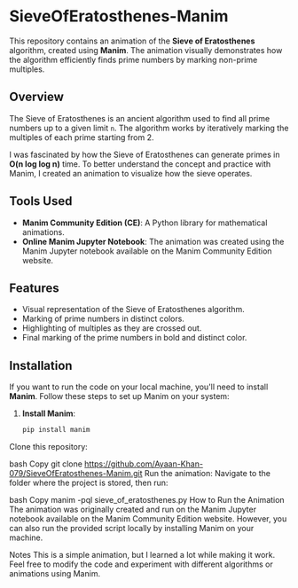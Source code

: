 # SieveOfEratosthenes-Manim

This repository contains an animation of the **Sieve of Eratosthenes** algorithm, created using **Manim**. The animation visually demonstrates how the algorithm efficiently finds prime numbers by marking non-prime multiples.

## Overview

The Sieve of Eratosthenes is an ancient algorithm used to find all prime numbers up to a given limit `n`. The algorithm works by iteratively marking the multiples of each prime starting from 2. 

I was fascinated by how the Sieve of Eratosthenes can generate primes in **O(n log log n)** time. To better understand the concept and practice with Manim, I created an animation to visualize how the sieve operates.

## Tools Used

- **Manim Community Edition (CE)**: A Python library for mathematical animations.
- **Online Manim Jupyter Notebook**: The animation was created using the Manim Jupyter notebook available on the Manim Community Edition website.

## Features

- Visual representation of the Sieve of Eratosthenes algorithm.
- Marking of prime numbers in distinct colors.
- Highlighting of multiples as they are crossed out.
- Final marking of the prime numbers in bold and distinct color.

## Installation

If you want to run the code on your local machine, you'll need to install **Manim**. Follow these steps to set up Manim on your system:

1. **Install Manim**:
   ```bash
   pip install manim
Clone this repository:

bash
Copy
git clone https://github.com/Ayaan-Khan-079/SieveOfEratosthenes-Manim.git
Run the animation: Navigate to the folder where the project is stored, then run:

bash
Copy
manim -pql sieve_of_eratosthenes.py
How to Run the Animation
The animation was originally created and run on the Manim Jupyter notebook available on the Manim Community Edition website. However, you can also run the provided script locally by installing Manim on your machine.

Notes
This is a simple animation, but I learned a lot while making it work.
Feel free to modify the code and experiment with different algorithms or animations using Manim.
